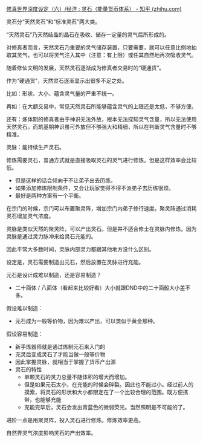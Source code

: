 [修真世界深度设定（六）/经济 : 灵石（能量货币体系） - 知乎 (zhihu.com)](https://zhuanlan.zhihu.com/p/32890919)

灵石分“天然灵石”和“标准灵石”两大类。

“天然灵石”乃天然结晶的晶石在吸收、储存一定量的灵气后所形成的。

对修真者而言，天然灵石乃重要的灵气储存装置，只要需要，就可以任意比例地抽取其灵气，也可以将灵气注入其中（注意：有上限）或任其自然地再次吸收灵气。

随着修仙文明的发展，天然灵石逐渐成为修真者交易时的“硬通货”。

作为“硬通货”，天然灵石逐渐显示出很多不足之处。

比如：形状、大小、蕴含灵气量的严重不统一。

再如：在大额交易中，常见天然灵石所能够蕴含灵气的上限还是太低，不够方便。

还有：炼体期的修真者由于神识无法外放，根本无法探知灵气含量，所以无法使用天然灵石。而筑基期神识虽可外放但不够强大和精细，所以在判断灵气含量时不够精准。



灵脉：能持续生产灵石。

修炼需要灵石，普通方式就是直接吸取灵石的灵气进行修炼。但是这样效率会比较低。

- 但是这样的话会倾向于不让弟子出去历练。
- 如果添加修炼限制条件，又会让玩家觉得不得不派弟子去历练很烦。
- 最好是两种方案有一个平衡。

在宗门的时候，宗门可以布置聚灵阵，增加宗门内弟子修行速度。聚灵阵通过消耗灵石增加灵气浓度。



灵脉是类似天然的聚灵阵，可以产出灵石。但是并不适合修士在灵脉内修炼。因为灵脉是通过灵力脉冲来给灵石充能的。

因此平常大多数时间，灵脉内部灵力都跟其他地方没什么区别。

设定是，灵石需要制造出元石，然后放置在灵脉进行充能。

元石是设计成难以制造，还是容易制造？

- 二十面体 / 八面体（看起来比较好看）大小就跟DND中的二十面骰大小差不多。

假设难以制造：

- 元石成为一般等价物，因为难以产出，可以类似于黄金那种。



假设容易制造：

- 新手炼器师就是通过炼制元石来入门的
- 充灵后变成灵石了才能当做一般等价物
- 因此掌握灵脉，就相当于掌握了货币产出源
- 灵石的特性
  - 单颗灵石的灵力总量不随体积的增大而增加。
  - 但是如果元石太小，在充能的时候会碎裂。因此也不能过小。经过前人的摸索，将灵石的形状和大小都限定在了一个比较合理的范围。既方便携带，也能够充能
  - 充能完毕后，灵石会发出青蓝色的微弱荧光。当然照明是不可能的了。

进阶一点是用聚灵阵，投入灵石进行修炼。修炼效率更高。





自然界灵气浓度影响灵石的产出效率。

